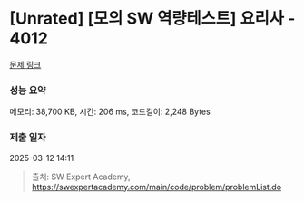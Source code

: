 # [Unrated] [모의 SW 역량테스트] 요리사 - 4012 

[문제 링크](https://swexpertacademy.com/main/code/problem/problemDetail.do?contestProbId=AWIeUtVakTMDFAVH) 

### 성능 요약

메모리: 38,700 KB, 시간: 206 ms, 코드길이: 2,248 Bytes

### 제출 일자

2025-03-12 14:11



> 출처: SW Expert Academy, https://swexpertacademy.com/main/code/problem/problemList.do
